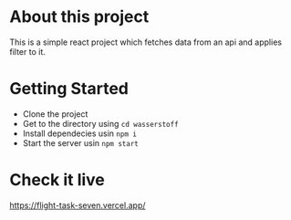 # About this project

This is a simple react project which fetches data from an api and applies filter to it.

# Getting Started

* Clone the project
* Get to the directory using ```cd wasserstoff```
* Install dependecies usin ```npm i```
* Start the server usin ```npm start```

# Check it live
https://flight-task-seven.vercel.app/
